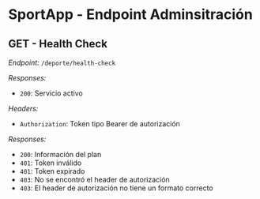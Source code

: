 # SportApp - Endpoint Adminsitración

## GET - Health Check
*Endpoint:* `/deporte/health-check`

*Responses:*
- `200`: Servicio activo

*Headers:*
- `Authorization`: Token tipo Bearer de autorización

*Responses:*
- `200`: Información del plan
- `401`: Token inválido
- `401`: Token expirado
- `403`: No se encontró el header de autorización
- `403`: El header de autorización no tiene un formato correcto


